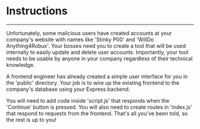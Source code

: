 # Instructions  

---

Unfortunately, some malicious users have created accounts
at your company's website with names like 'Stinky P00' 
and 'WillDo Anything4Robux'. Your bosses need you
to create a tool that will be used internally to 
easily update and delete user accounts. Importantly,
your tool needs to be usable by anyone in your
company regardless of their technical knowledge.

A frontend engineer has already created a simple 
user interface for you in the 'public' directory.
Your job is to wire up the existing frontend to 
the company's database using your Express backend.

You will need to add code inside 'script.js' that
responds when the 'Continue' button is pressed.
You will also need to create routes in 'index.js'
that respond to requests from the frontend.
That's all you've been told, so the rest is up to you!